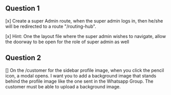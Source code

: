 ## Question 1

[x] Create a super Admin route, when the super admin logs in, then he/she will be redirected to a route "/routing-hub".

[x] Hint: One the layout file where the super admin wishes to navigate, allow the doorway to be open for the role of super admin as well

## Question 2

[] On the /customer for the sidebar profile image, when you click the pencil icon, a modal opens. I want you to add a background image that stands behind the profile image like the one sent in the Whatsapp Group. The customer must be able to upload a background image.
